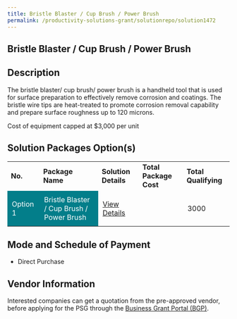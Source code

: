 ```yaml
---
title: Bristle Blaster / Cup Brush / Power Brush
permalink: /productivity-solutions-grant/solutionrepo/solution1472
---
```


## Bristle Blaster / Cup Brush / Power Brush

## Description

The bristle blaster/ cup brush/ power brush is a handheld tool that is used for surface preparation to effectively remove corrosion and coatings. The bristle wire tips are heat-treated to promote corrosion removal capability and prepare surface roughness up to 120 microns. 

Cost of equipment capped at $3,000 per unit 

## Solution Packages Option(s)

<table>
<tr>
<td><b>No.</b></td>
<td><b>Package Name</b></td>
<td><b>Solution Details</b></td>
<td><b>Total Package Cost</b></td>
<td><b>Total Qualifying</b></td>
</tr>
<tr>
<td style='padding: 10px; background-color: #037E8A; color: #FFFFFF;'>Option 1</td>
<td style='padding: 10px; background-color: #037E8A; color: #FFFFFF;'>Bristle Blaster / Cup Brush / Power Brush</td>
<td style='padding: 10px;'><a href='' target='_blank'>View Details</a></td>
<td style='padding: 10px;'></td>
<td style='padding: 10px;'>3000</td>
</tr>
</table>

## Mode and Schedule of Payment

 - Direct Purchase

## Vendor Information

 

Interested companies can get a quotation from the pre-approved vendor, before applying for the PSG through the <a href='https://www.businessgrants.gov.sg/'>Business Grant Portal (BGP)</a>.

<script src="/jquery/resize-tables.js"></script>
